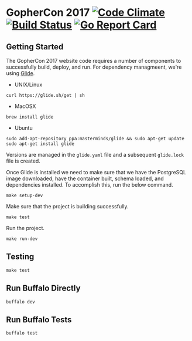 # GopherCon 2017 [![Code Climate](https://codeclimate.com/github/gopheracademy/gcon/badges/gpa.svg)](https://codeclimate.com/github/gopheracademy/gcon) [![Build Status](https://travis-ci.org/gopheracademy/gcon.svg?branch=master)](https://travis-ci.org/gopheracademy/gcon) [![Go Report Card](https://goreportcard.com/badge/github.com/gopheracademy/gcon)](https://goreportcard.com/report/github.com/gopheracademy/gcon)

## Getting Started

The GopherCon 2017 website code requires a number of components to successfully build, deploy, and run.  For dependency managmeent, we're using [Glide](https://github.com/Masterminds/glide).

* UNIX/Linux 

```
curl https://glide.sh/get | sh
```

* MacOSX 

```
brew install glide
```

* Ubuntu 

```
sudo add-apt-repository ppa:masterminds/glide && sudo apt-get update
sudo apt-get install glide
```

Versions are managed in the `glide.yaml` file and a subsequent `glide.lock` file is created.

Once Glide is installed we need to make sure that we have the PostgreSQL image downloaded, have the container built, schema loaded, and dependencies installed. To accomplish this, run the below command.
```
make setup-dev
```

Make sure that the project is building successfully.
```
make test
```

Run the project.
```
make run-dev
```

## Testing

```
make test
```

## Run Buffalo Directly

```
buffalo dev
```

## Run Buffalo Tests

```
buffalo test
```
